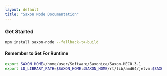 ```yaml
---
layout: default
title: "Saxon Node Documentation"
---
```


### Get Started

```bash
npm install saxon-node --fallback-to-build
```

#### Remember to Set For Runtime

```bash
export SAXON_HOME=/home/user/Software/Saxonica/Saxon-HEC0.3.1
export LD_LIBRARY_PATH=$SAXON_HOME:$SAXON_HOME/rt/lib/amd64/jetvm:$SAXON_HOME/rt/lib/amd64:$LD_LIBRARY_PATH
```

